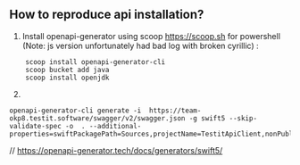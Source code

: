 ## How to reproduce api installation?


1. Install openapi-generator using scoop https://scoop.sh for powershell (Note: js version unfortunately had bad log with broken cyrillic) :
```
    scoop install openapi-generator-cli
    scoop bucket add java
    scoop install openjdk
```
2. 
```
openapi-generator-cli generate -i  https://team-okp8.testit.software/swagger/v2/swagger.json -g swift5 --skip-validate-spec -o  . --additional-properties=swiftPackagePath=Sources,projectName=TestitApiClient,nonPublicApi=false
```

// https://openapi-generator.tech/docs/generators/swift5/